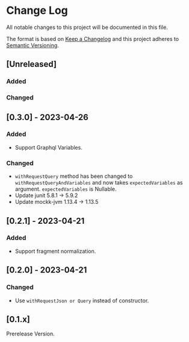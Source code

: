# Change Log
All notable changes to this project will be documented in this file.

The format is based on [Keep a Changelog](http://keepachangelog.com/)
and this project adheres to [Semantic Versioning](http://semver.org/).

## [Unreleased]
### Added

### Changed


## [0.3.0] - 2023-04-26
### Added
- Support Graphql Variables.

### Changed
- `withRequestQuery` method has been changed to `withRequestQueryAndVariables` and now takes `expectedVariables` as argument. `expectedVariables` is Nullable.
- Update junit 5.8.1 -> 5.9.2
- Update mockk-jvm 1.13.4 -> 1.13.5

## [0.2.1] - 2023-04-21
### Added
- Support fragment normalization.

## [0.2.0] - 2023-04-21
### Changed
- Use `withRequestJson or Query` instead of constructor.

## [0.1.x]
Prerelease Version.

